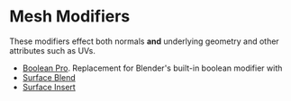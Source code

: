 # Mesh Modifiers

These modifiers effect both normals **and** underlying geometry and other attributes such as UVs.

- [Boolean Pro](boolean_pro.md). Replacement for Blender's built-in boolean modifier with
- [Surface Blend](surface_blend.md)
- [Surface Insert](surface_insert.md)